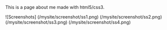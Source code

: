 This is a page about me made with html5/css3.

![Screenshots]
(/mysite/screenshot/ss1.png)
(/mysite/screenshot/ss2.png)
(/mysite/screenshot/ss3.png)
(/mysite/screenshot/ss4.png)